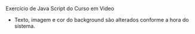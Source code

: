 Exercício de Java Script do Curso em Video

- Texto, imagem e cor do background são alterados conforme a hora do sistema.
